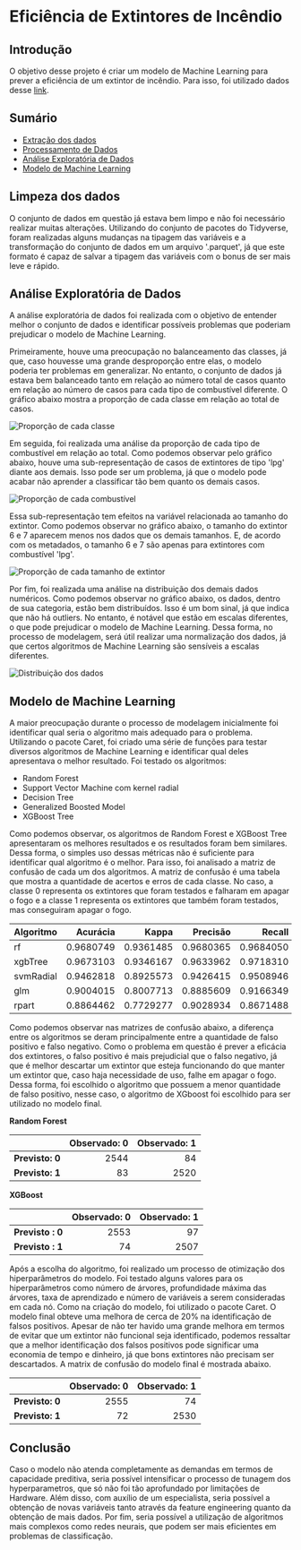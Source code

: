 # Eficiência de Extintores de Incêndio

## Introdução

O objetivo desse projeto é criar um modelo de Machine Learning para prever a eficiência de um extintor de incêndio. Para isso, foi utilizado dados desse [link](https://www.muratkoklu.com/datasets/vtdhnd07.php).


## Sumário

- [Extração dos dados](./Scripts/extracao.py)
- [Processamento de Dados](./Notebook/Processamento.ipynb)
- [Análise Exploratória de Dados](./Notebook/AnaliseExploratoriaDados.ipynb)
- [Modelo de Machine Learning](./Notebook/Modelagem.ipynb)

## Limpeza dos dados

O conjunto de dados em questão já estava bem limpo e não foi necessário realizar muitas alterações. Utilizando do conjunto de pacotes do Tidyverse, foram realizadas alguns mudanças na tipagem das variáveis e a transformação do conjunto de dados em um arquivo '.parquet', já que este formato é capaz de salvar a tipagem das variáveis com o bonus de ser mais leve e rápido.

## Análise Exploratória de Dados

A análise exploratória de dados foi realizada com o objetivo de entender melhor o conjunto de dados e identificar possíveis problemas que poderiam prejudicar o modelo de Machine Learning. 

Primeiramente, houve uma preocupação no balanceamento das classes, já que, caso houvesse uma grande desproporção entre elas, o modelo poderia ter problemas em generalizar. No entanto, o conjunto de dados já estava bem balanceado tanto em relação ao número total de casos quanto em relação ao número de casos para cada tipo de combustível diferente. O gráfico abaixo mostra a proporção de cada classe em relação ao total de casos.

![Proporção de cada classe](./Imagens/status_prop.png)

Em seguida, foi realizada uma análise da proporção de cada tipo de combustível em relação ao total. Como podemos observar pelo gráfico abaixo, houve uma sub-representação de casos de extintores de tipo 'lpg' diante aos demais. Isso pode ser um problema, já que o modelo pode acabar não aprender a classificar tão bem quanto os demais casos.

![Proporção de cada combustível](./Imagens/TipoCombustivel_prop.png)

Essa sub-representação tem efeitos na variável relacionada ao tamanho do extintor. Como podemos observar no gráfico abaixo, o tamanho do extintor 6 e 7 aparecem menos nos dados que os demais tamanhos. E, de acordo com os metadados, o tamanho 6 e 7 são apenas para extintores com combustível 'lpg'.

![Proporção de cada tamanho de extintor](./Imagens/prop_tamanho.png)

Por fim, foi realizada uma análise na distribuição dos demais dados numéricos. Como podemos observar no gráfico abaixo, os dados, dentro de sua categoria, estão bem distribuídos. Isso é um bom sinal, já que indica que não há outliers. No entanto, é notável que estão em escalas diferentes, o que pode prejudicar o modelo de Machine Learning. Dessa forma, no processo de modelagem, será útil realizar uma normalização dos dados, já que certos algoritmos de Machine Learning são sensíveis a escalas diferentes.

![Distribuição dos dados](./Imagens/distribuicao_dados_numericos.png)

## Modelo de Machine Learning

A maior preocupação durante o processo de modelagem inicialmente foi identificar qual seria o algoritmo mais adequado para o problema. Utilizando o pacote Caret, foi criado uma série de funções para testar diversos algoritmos de Machine Learning e identificar qual deles apresentava o melhor resultado. Foi testado os algoritmos:

- Random Forest
- Support Vector Machine com kernel radial
- Decision Tree
- Generalized Boosted Model
- XGBoost Tree

Como podemos observar, os algoritmos de Random Forest e XGBoost Tree apresentaram os melhores resultados e os resultados foram bem similares. Dessa forma, o simples uso dessas métricas não é suficiente para identificar qual algoritmo é o melhor. Para isso, foi analisado a matriz de confusão de cada um dos algoritmos. A matriz de confusão é uma tabela que mostra a quantidade de acertos e erros de cada classe. No caso, a classe 0 representa os extintores que foram testados e falharam em apagar o fogo e a classe 1 representa os extintores que também foram testados, mas conseguiram apagar o fogo.

| Algoritmo | Acurácia | Kappa | Precisão | Recall | F1 | AUC |
|:------|---------:|------:|----------:|-------:|---:|----:|
| rf | 0.9680749 | 0.9361485 | 0.9680365 | 0.9684050 | 0.9682207 | 0.9680735 |
| xgbTree | 0.9673103 | 0.9346167 | 0.9633962 | 0.9718310 | 0.9675952 | 0.9672903 |
| svmRadial | 0.9462818 | 0.8925573 | 0.9426415 | 0.9508946 | 0.9467500 | 0.9462614 |
| glm | 0.9004015 | 0.8007713 | 0.8885609 | 0.9166349 | 0.9023796 | 0.9003298 |
| rpart | 0.8864462 | 0.7729277 | 0.9028934 | 0.8671488 | 0.8846602 | 0.8865314 |


Como podemos observar nas matrizes de confusão abaixo, a diferença entre os algoritmos se deram principalmente entre a quantidade de falso positivo e falso negativo. Como o problema em questão é prever a eficácia dos extintores, o falso positivo é mais prejudicial que o falso negativo, já que é melhor descartar um extintor que esteja funcionando do que manter um extintor que, caso haja necessidade de uso, falhe em apagar o fogo. Dessa forma, foi escolhido o algoritmo que possuem a menor quantidade de falso positivo, nesse caso, o algoritmo de XGboost foi escolhido para ser utilizado no modelo final.

**Random Forest**

| | Observado: 0 | Observado: 1 |
|:------|---------:|------:|
| **Previsto: 0** |  2544 | 84 |
| **Previsto: 1** | 83 | 2520 |

**XGBoost**

| | Observado: 0 | Observado: 1 |
|:------|---------:|------:|
| **Previsto : 0** |  2553 | 97 |
| **Previsto : 1** | 74 | 2507 |

Após a escolha do algoritmo, foi realizado um processo de otimização dos hiperparâmetros do modelo. Foi testado alguns valores para os hiperparâmetros como número de árvores, profundidade máxima das árvores, taxa de aprendizado e número de variáveis a serem consideradas em cada nó. Como na criação do modelo, foi utilizado o pacote Caret. O modelo final obteve uma melhora de cerca de 20% na identificação de falsos positivos. Apesar de não ter havido uma grande melhora em termos de evitar que um extintor não funcional seja identificado, podemos ressaltar que a melhor identificação dos falsos positivos pode significar uma economia de tempo e dinheiro, já que bons extintores não precisam ser descartados. A matrix de confusão do modelo final é mostrada abaixo.

| | Observado: 0 | Observado: 1 |
|:------|---------:|------:|
| **Previsto: 0** |  2555 | 74 |
| **Previsto: 1** | 72 | 2530 |

## Conclusão

Caso o modelo não atenda completamente as demandas em termos de capacidade preditiva, seria possível intensificar o processo de tunagem dos hyperparametros, que só não foi tão aprofundado por limitações de Hardware. Além disso, com auxílio de um especialista, seria possível a obtenção de novas variáveis tanto através da feature engineering quanto da obtenção de mais dados. Por fim, seria possível a utilização de algoritmos mais complexos como redes neurais, que podem ser mais eficientes em problemas de classificação. 
